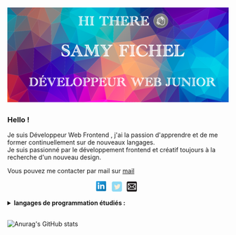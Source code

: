 # ![Samy-Fichel](https://github.com/Samy-Fichel/Samy-Fichel/blob/main/banner.png)

### Hello ! ###
Je suis Développeur Web Frontend , j'ai la passion d'apprendre et de me former continuellement sur de nouveaux langages.<br>
Je suis passionné par le développement frontend et créatif toujours à la recherche d'un nouveau design. 


Vous pouvez me contacter par mail sur [mail](mailto:samyfichel@gmail.com)

<p align="center">
  <a href="https://www.linkedin.com/in/samf/"><img height="25" src="https://github.com/Samy-Fichel/Samy-Fichel/blob/main/logo%20linkedin.png"></a>&nbsp;&nbsp;
  <a href="https://twitter.com/FichelSamy/"><img height="23" src= "https://github.com/Samy-Fichel/Samy-Fichel/blob/main/twitter.png"></a>&nbsp;&nbsp;
  <a href="mailto:samyfichel@gmail.com"><img height="23" src= "https://github.com/Samy-Fichel/Samy-Fichel/blob/main/mail.png"></a>&nbsp;&nbsp;
</p>

<details>
<summary><strong>langages de programmation étudiés :</strong></summary>
  <br>
  - Vue.JS<br>
  - CSS/Sass<br>
  - Bootstrap<br>
  - Html<br>
  - Node.JS<br>
  - Javascript<br>
  - BDD Mongo.DB<br>
  - BDD Sequelize (ORM) / SQL<br>
  <br>
  
  <h3 align="left">Languages and Tools:</h3>
<p align="left"> <a href="https://getbootstrap.com" target="_blank" rel="noreferrer"> <img src="https://raw.githubusercontent.com/devicons/devicon/master/icons/bootstrap/bootstrap-plain-wordmark.svg" alt="bootstrap" width="40" height="40"/> </a> <a href="https://www.w3schools.com/css/" target="_blank" rel="noreferrer"> <img src="https://raw.githubusercontent.com/devicons/devicon/master/icons/css3/css3-original-wordmark.svg" alt="css3" width="40" height="40"/> </a> <a href="https://www.w3.org/html/" target="_blank" rel="noreferrer"> <img src="https://raw.githubusercontent.com/devicons/devicon/master/icons/html5/html5-original-wordmark.svg" alt="html5" width="40" height="40"/> </a> <a href="https://developer.mozilla.org/en-US/docs/Web/JavaScript" target="_blank" rel="noreferrer"> <img src="https://raw.githubusercontent.com/devicons/devicon/master/icons/javascript/javascript-original.svg" alt="javascript" width="40" height="40"/> </a> <a href="https://www.mongodb.com/" target="_blank" rel="noreferrer"> <img src="https://raw.githubusercontent.com/devicons/devicon/master/icons/mongodb/mongodb-original-wordmark.svg" alt="mongodb" width="40" height="40"/> </a> <a href="https://www.mysql.com/" target="_blank" rel="noreferrer"> <img src="https://raw.githubusercontent.com/devicons/devicon/master/icons/mysql/mysql-original-wordmark.svg" alt="mysql" width="40" height="40"/> </a> <a href="https://nodejs.org" target="_blank" rel="noreferrer"> <img src="https://raw.githubusercontent.com/devicons/devicon/master/icons/nodejs/nodejs-original-wordmark.svg" alt="nodejs" width="40" height="40"/> </a> <a href="https://sass-lang.com" target="_blank" rel="noreferrer"> <img src="https://raw.githubusercontent.com/devicons/devicon/master/icons/sass/sass-original.svg" alt="sass" width="40" height="40"/> </a> <a href="https://vuejs.org/" target="_blank" rel="noreferrer"> <img src="https://raw.githubusercontent.com/devicons/devicon/master/icons/vuejs/vuejs-original-wordmark.svg" alt="vuejs" width="40" height="40"/> </a> </p>

</details>

<br>

![Anurag's GitHub stats](https://github-readme-stats.vercel.app/api?username=Samy-Fichel&show_icons=true&theme=tokyonight)

<br>
